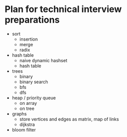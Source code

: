 # Plan for technical interview preparations

- sort
  - insertion
  - merge
  - radix
- hash table
  - naive dynamic hashset
  - hash table
- trees
  - binary
  - binary search
  - bfs
  - dfs
- heap / priority queue
  - on array
  - on tree
- graphs
  - store vertices and edges as matrix, map of links
  - dijkstra
- bloom filter
